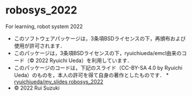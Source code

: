 # robosys_2022
For learning, robot system 2022

* このソフトウェアパッケージは，3条項BSDライセンスの下，再頒布および使用が許可されます．
* このパッケージは，3条項BSDライセンスの下，ryuichiueda/emcl由来のコード（© 2022 Ryuichi Ueda）を利用しています．
* このパッケージのコードは，下記のスライド（CC-BY-SA 4.0 by Ryuichi Ueda）のものを，本人の許可を得て自身の著作としたものです．
      * [ryuichiueda/my_slides robosys_2022](https://github.com/ryuichiueda/my_slides/tree/master/robosys_2022)
* © 2022 Rui Suzuki





